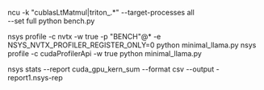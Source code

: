 ncu -k "cublasLtMatmul|triton_.*" --target-processes all \
    --set full python bench.py



nsys profile -c nvtx -w true -p "BENCH"@* -e NSYS_NVTX_PROFILER_REGISTER_ONLY=0 python minimal_llama.py
nsys profile -c cudaProfilerApi -w true python minimal_llama.py

nsys stats --report cuda_gpu_kern_sum --format csv --output - report1.nsys-rep